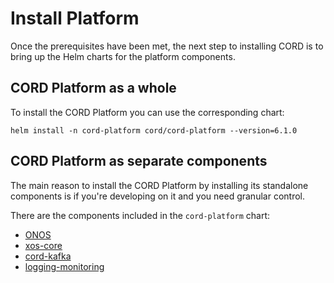 # Install Platform

Once the prerequisites have been met, the next step to installing CORD is
to bring up the Helm charts for the platform components. 

## CORD Platform as a whole

To install the CORD Platform you can use the corresponding chart:

```shell
helm install -n cord-platform cord/cord-platform --version=6.1.0
```

## CORD Platform as separate components

The main reason to install the CORD Platform by installing its standalone components
is if you're developing on it and you need granular control.

There are the components included in the `cord-platform` chart:

- [ONOS](./charts/onos.md#onos-manages-fabric--voltha)
- [xos-core](./charts/xos-core.md)
- [cord-kafka](./charts/kafka.md)
- [logging-monitoring](./charts/logging-monitoring.md)
